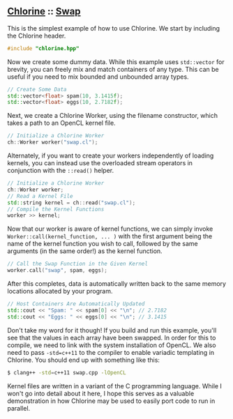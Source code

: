 ## [Chlorine](https://github.com/Polytonic/) :: [Swap](https://github.com/Polytonic/Chlorine/tree/master/examples/swap)
This is the simplest example of how to use Chlorine. We start by including the Chlorine header.

```c++
#include "chlorine.hpp"
```

Now we create some dummy data. While this example uses `std::vector` for brevity, you can freely mix and match containers of any type. This can be useful if you need to mix bounded and unbounded array types.

```c++
// Create Some Data
std::vector<float> spam(10, 3.1415f);
std::vector<float> eggs(10, 2.7182f);
```

Next, we create a Chlorine Worker, using the filename constructor, which takes a path to an OpenCL kernel file.

```c++
// Initialize a Chlorine Worker
ch::Worker worker("swap.cl");
```

Alternately, if you want to create your workers independently of loading kernels, you can instead use the overloaded stream operators in conjunction with the `::read()` helper.

```c++
// Initialize a Chlorine Worker
ch::Worker worker;
// Read a Kernel File
std::string kernel = ch::read("swap.cl");
// Compile the Kernel Functions
worker >> kernel;
```

Now that our worker is aware of kernel functions, we can simply invoke `Worker::call(kernel_function, ... )` with the first argument being the name of the kernel function you wish to call, followed by the same arguments (in the same order!) as the kernel function.

```c++
// Call the Swap Function in the Given Kernel
worker.call("swap", spam, eggs);
```

After this completes, data is automatically written back to the same memory locations allocated by your program.

```c++
// Host Containers Are Automatically Updated
std::cout << "Spam: " << spam[0] << "\n"; // 2.7182
std::cout << "Eggs: " << eggs[0] << "\n"; // 3.1415
```

Don't take my word for it though! If you build and run this example, you'll see that the values in each array have been swapped. In order for this to compile, we need to link with the system installation of OpenCL. We also need to pass `-std=c++11` to the compiler to enable variadic templating in Chlorine. You should end up with something like this:

```bash
$ clang++ -std=c++11 swap.cpp -lOpenCL
```

Kernel files are written in a variant of the C programming language. While I won't go into detail about it here, I hope this serves as a valuable demonstration in how Chlorine may be used to easily port code to run in parallel.
